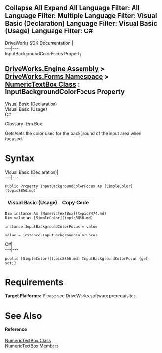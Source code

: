 Collapse All Expand All Language Filter: All  Language Filter: Multiple  Language Filter: Visual Basic (Declaration) Language Filter: Visual Basic (Usage) Language Filter: C#  
---  
DriveWorks SDK Documentation  |   
---|---  
InputBackgroundColorFocus Property   
  
[DriveWorks.Engine Assembly](topic2156.md) > [DriveWorks.Forms Namespace](topic7266.md) > [NumericTextBox Class](topic8474.md) : InputBackgroundColorFocus Property  
---  
  
Visual Basic (Declaration)    
Visual Basic (Usage)    
C# 

Glossary Item Box

Gets/sets the color used for the background of the input area when focused. 

# Syntax

Visual Basic (Declaration)|   
---|---  
      
    
    Public Property InputBackgroundColorFocus As [SimpleColor](topic8856.md)  
  
Visual Basic (Usage)| Copy Code  
---|---  
      
    
    Dim instance As [NumericTextBox](topic8474.md)
    Dim value As [SimpleColor](topic8856.md)
     
    instance.InputBackgroundColorFocus = value
     
    value = instance.InputBackgroundColorFocus  
  
C#|   
---|---  
      
    
    public [SimpleColor](topic8856.md) InputBackgroundColorFocus {get; set;}  
  
# Requirements

**Target Platforms:** Please see DriveWorks software prerequisites.

# See Also

#### Reference

[NumericTextBox Class](topic8474.md)   
[NumericTextBox Members](topic8475.md)


